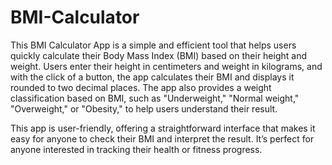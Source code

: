 # BMI-Calculator
This BMI Calculator App is a simple and efficient tool that helps users quickly calculate their Body Mass Index (BMI) based on their height and weight. Users enter their height in centimeters and weight in kilograms, and with the click of a button, the app calculates their BMI and displays it rounded to two decimal places. The app also provides a weight classification based on BMI, such as "Underweight," "Normal weight," "Overweight," or "Obesity," to help users understand their result.

This app is user-friendly, offering a straightforward interface that makes it easy for anyone to check their BMI and interpret the result. It’s perfect for anyone interested in tracking their health or fitness progress.
